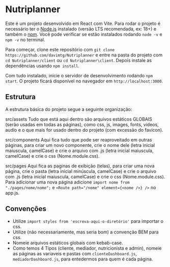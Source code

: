 # Nutriplanner

Este é um projeto desenvolvido em React com Vite. 
Para rodar o projeto é necessário ter o [Node.js](https://nodejs.org/) instalado 
(versão LTS recomendada, ex: 18+) e também o [npm](https://www.npmjs.com/). 
Você pode verificar se estão instalados rodando `node -v` e `npm -v` no terminal.

Para começar, clone este repositório com `git clone https://github.com/davimtg/Nutriplanner` 
e entre na pasta do projeto com `cd Nutriplanner/client` ou `cd Nutriplanner\client`. 
Depois instale as dependências usando `npm install`.

Com tudo instalado, inicie o servidor de desenvolvimento rodando `npm start`. 
O projeto ficará disponível no navegador em `http://localhost:3000`. 


## Estrutura
A estrutura básica do projeto segue a seguinte organização:  

src/assets
Tudo que está aqui dentro são arquivos estáticos GLOBAIS (serão usadas em todas as páginas), 
como css, js, images, fonts, videos, audio e o que mais for usado dentro do 
projeto (com excessão do favicon).

src/components
Aqui fica tudo que pode ser reaproveitado em outras páginas, para criar um novo 
componente, crie o nome dele (letra inicial maiuscula, camelCase) e crie o arquivo com .js
(letra inicial maiuscula, camelCase) e crie o css (Nome.module.css).

src/pages
Aqui fica as paginas de exibição (telas), para criar uma nova página, crie o pasta 
(letra inicial minúscula, camelCase) e crie o arquivo com .js (letra inicial 
maiuscula, camelCase) e crie o css (Nome.module.css). Para adicionar uma nova página adicione 
`import nome from "./pages/nome/nome";` e `<Route path="/nome" element={<nome />} />` no app.js.


## Convenções
- Utilize `import styles from 'escreva-aqui-o-diretório'` para importar o css.
- Utilize (não necessariamente, mas seria bom) a convenção BEM para css.
- Nomeie arquivos estáticos globais com kebab-case.
- Como temos 4 Tipos (cliente, mediador, nutricionista e admin), nomeie as páginas as variaveis
e pastas com `clienteDashboard.js`, `mediadorDashboard.js`, para entedermos para quem é cada página.